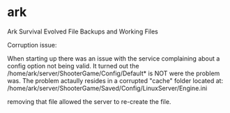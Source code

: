 # ark
Ark Survival Evolved File Backups and Working Files


Corruption issue:

When starting up there was an issue with the service complaining about a config option not being valid.
It turned out the /home/ark/server/ShooterGame/Config/Default* is NOT were the problem was.
The problem actaully resides in a corrupted "cache" folder located at: /home/ark/server/ShooterGame/Saved/Config/LinuxServer/Engine.ini 

removing that file allowed the server to re-create the file.